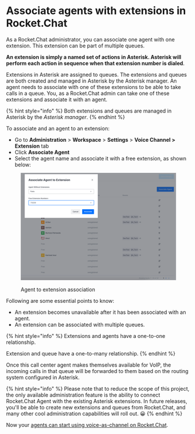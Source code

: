 # Associate agents with extensions in Rocket.Chat

As a Rocket.Chat administrator, you can associate one agent with one extension. This extension can be part of multiple queues.

**An extension is simply a named set of actions in Asterisk. Asterisk will perform each action in sequence when that extension number is dialed**.

Extensions in Asterisk are assigned to queues. The extensions and queues are both created and managed in Asterisk by the Asterisk manager. An agent needs to associate with one of these extensions to be able to take calls in a queue. You, as a Rocket.Chat admin can take one of these extensions and associate it with an agent.

{% hint style="info" %}
Both extensions and queues are managed in Asterisk by the _Asterisk manager_.
{% endhint %}

To associate and an agent to an extension:

* Go to **Administration** > **Workspace** > **Settings** > **Voice Channel > Extension** tab
* Click **Associate Agent**
* Select the agent name and associate it with a free extension, as shown below:

<figure><img src="../../../../.gitbook/assets/Agent to extension association-voice channel.png" alt=""><figcaption><p>Agent to extension association</p></figcaption></figure>

Following are some essential points to know:

* An extension becomes unavailable after it has been associated with an agent.
* An extension can be associated with multiple queues.

{% hint style="info" %}
Extensions and agents have a one-to-one relationship.

Extension and queue have a one-to-many relationship.
{% endhint %}

Once this call center agent makes themselves available for VoIP, the incoming calls in that queue will be forwarded to them based on the routing system configured in Asterisk.

{% hint style="info" %}
Please note that to reduce the scope of this project, the only available administration feature is the ability to connect Rocket.Chat Agent with the existing Asterisk extensions. In future releases, you'll be able to create new extensions and queues from Rocket.Chat, and many other cool administration capabilities will roll out. 😀
{% endhint %}

Now your [agents can start using voice-as-channel on Rocket.Chat](../../voice-channel-agent-guides/).
